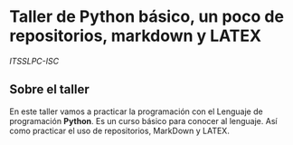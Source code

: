 # Taller de Python básico, un poco de repositorios, markdown y LATEX

_ITSSLPC-ISC_


## Sobre el taller 

En este taller vamos a practicar la programación con el Lenguaje de programación **Python**. Es un curso básico
para conocer al lenguaje. Así como practicar el uso de repositorios, MarkDown y LATEX.